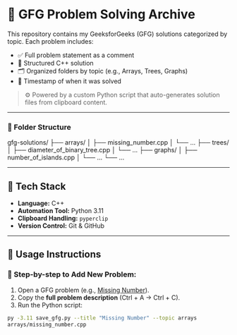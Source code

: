 # 🧠 GFG Problem Solving Archive

This repository contains my GeeksforGeeks (GFG) solutions categorized by topic. Each problem includes:
- ✅ Full problem statement as a comment
- 🧩 Structured C++ solution
- 🗂️ Organized folders by topic (e.g., Arrays, Trees, Graphs)
- 📅 Timestamp of when it was solved

> ⚙️ Powered by a custom Python script that auto-generates solution files from clipboard content.

---

### 📁 Folder Structure
gfg-solutions/
├── arrays/
│ ├── missing_number.cpp
│ └── ...
├── trees/
│ ├── diameter_of_binary_tree.cpp
│ └── ...
├── graphs/
│ ├── number_of_islands.cpp
│ └── ...
└── ...


---

## 🧰 Tech Stack

- **Language:** C++
- **Automation Tool:** Python 3.11
- **Clipboard Handling:** `pyperclip`
- **Version Control:** Git & GitHub

---

## 🚀 Usage Instructions

### 🔹 Step-by-step to Add New Problem:

1. Open a GFG problem (e.g., [Missing Number](https://www.geeksforgeeks.org/problems/missing-number-in-array1416/1)).
2. Copy the **full problem description** (Ctrl + A → Ctrl + C).
3. Run the Python script:

```bash
py -3.11 save_gfg.py --title "Missing Number" --topic arrays
arrays/missing_number.cpp
